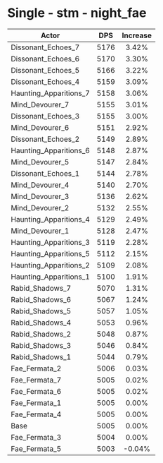 # Single - stm - night_fae
| Actor | DPS | Increase |
|---|:---:|:---:|
|Dissonant_Echoes_7|5176|3.42%|
|Dissonant_Echoes_6|5170|3.30%|
|Dissonant_Echoes_5|5166|3.22%|
|Dissonant_Echoes_4|5159|3.09%|
|Haunting_Apparitions_7|5158|3.06%|
|Mind_Devourer_7|5155|3.01%|
|Dissonant_Echoes_3|5155|3.00%|
|Mind_Devourer_6|5151|2.92%|
|Dissonant_Echoes_2|5149|2.89%|
|Haunting_Apparitions_6|5148|2.87%|
|Mind_Devourer_5|5147|2.84%|
|Dissonant_Echoes_1|5144|2.78%|
|Mind_Devourer_4|5140|2.70%|
|Mind_Devourer_3|5136|2.62%|
|Mind_Devourer_2|5132|2.55%|
|Haunting_Apparitions_4|5129|2.49%|
|Mind_Devourer_1|5128|2.47%|
|Haunting_Apparitions_3|5119|2.28%|
|Haunting_Apparitions_5|5112|2.15%|
|Haunting_Apparitions_2|5109|2.08%|
|Haunting_Apparitions_1|5100|1.91%|
|Rabid_Shadows_7|5070|1.31%|
|Rabid_Shadows_6|5067|1.24%|
|Rabid_Shadows_5|5057|1.05%|
|Rabid_Shadows_4|5053|0.96%|
|Rabid_Shadows_2|5048|0.87%|
|Rabid_Shadows_3|5046|0.84%|
|Rabid_Shadows_1|5044|0.79%|
|Fae_Fermata_2|5006|0.03%|
|Fae_Fermata_7|5005|0.02%|
|Fae_Fermata_6|5005|0.02%|
|Fae_Fermata_1|5005|0.00%|
|Fae_Fermata_4|5005|0.00%|
|Base|5005|0.00%|
|Fae_Fermata_3|5004|0.00%|
|Fae_Fermata_5|5003|-0.04%|
